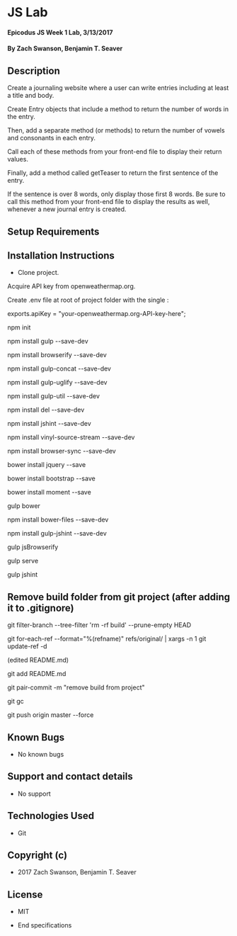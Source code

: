 # JS Lab

#### Epicodus JS Week 1 Lab, 3/13/2017

#### By Zach Swanson, Benjamin T. Seaver

## Description

Create a journaling website where a user can write entries including at least a title and body.

Create Entry objects that include a method to return the number of words in the entry.

Then, add a separate method (or methods) to return the number of vowels and consonants in each entry.

Call each of these methods from your front-end file to display their return values.

Finally, add a method called getTeaser to return the first sentence of the entry.

If the sentence is over 8 words, only display those first 8 words. Be sure to call this method from your front-end file to display the results as well, whenever a new journal entry is created.


## Setup Requirements

## Installation Instructions
* Clone project.

Acquire API key from openweathermap.org.

Create .env file at root of project folder with the single :

  exports.apiKey = "your-openweathermap.org-API-key-here";


npm init

npm install gulp --save-dev

npm install browserify --save-dev

npm install gulp-concat --save-dev

npm install gulp-uglify --save-dev

npm install gulp-util --save-dev

npm install del --save-dev

npm install jshint --save-dev

npm install vinyl-source-stream --save-dev

npm install browser-sync --save-dev

bower install jquery --save

bower install bootstrap --save

bower install moment --save

gulp bower

npm install bower-files --save-dev

npm install gulp-jshint --save-dev

gulp jsBrowserify

gulp serve

gulp jshint

## Remove build folder from git project (after adding it to .gitignore)

git filter-branch --tree-filter 'rm -rf build' --prune-empty HEAD

git for-each-ref --format="%(refname)" refs/original/ | xargs -n 1 git update-ref -d

(edited README.md)

git add README.md

git pair-commit -m "remove build from project"

git gc

git push origin master --force


## Known Bugs
* No known bugs

## Support and contact details
* No support

## Technologies Used
* Git

## Copyright (c)
* 2017 Zach Swanson, Benjamin T. Seaver

## License
* MIT


* End specifications
